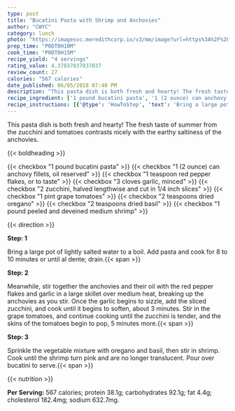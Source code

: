 ```yaml
---
type: post
title: "Bucatini Pasta with Shrimp and Anchovies"
author: "CWYC"
category: lunch
photo: "https://imagesvc.meredithcorp.io/v3/mm/image?url=https%3A%2F%2Fimages.media-allrecipes.com%2Fuserphotos%2F6556969.jpg"
prep_time: "P0DT0H10M"
cook_time: "P0DT0H15M"
recipe_yield: "4 servings"
rating_value: 4.37037037037037
review_count: 27
calories: "567 calories"
date_published: 06/05/2018 07:40 PM
description: "This pasta dish is both fresh and hearty! The fresh taste of summer from the zucchini and tomatoes contrasts nicely with the earthy saltiness of the anchovies."
recipe_ingredient: ['1 pound bucatini pasta', '1 (2 ounce) can anchovy fillets, oil reserved', '1 teaspoon red pepper flakes, or to taste', '3 cloves garlic, minced', '2 zucchini, halved lengthwise and cut in 1/4 inch slices', '1 pint grape tomatoes', '2 teaspoons dried oregano', '2 teaspoons dried basil', '1 pound peeled and deveined medium shrimp']
recipe_instructions: [{'@type': 'HowToStep', 'text': 'Bring a large pot of lightly salted water to a boil. Add pasta and cook for 8 to 10 minutes or until al dente; drain.\n'}, {'@type': 'HowToStep', 'text': 'Meanwhile, stir together the anchovies and their oil with the red pepper flakes and garlic in a large skillet over medium heat, breaking up the anchovies as you stir. Once the garlic begins to sizzle, add the sliced zucchini, and cook until it begins to soften, about 3 minutes. Stir in the grape tomatoes, and continue cooking until the zucchini is tender, and the skins of the tomatoes begin to pop, 5 minutes more.\n'}, {'@type': 'HowToStep', 'text': 'Sprinkle the vegetable mixture with oregano and basil, then stir in shrimp. Cook until the shrimp turn pink and are no longer translucent. Pour over bucatini to serve.\n'}]
---
```


This pasta dish is both fresh and hearty! The fresh taste of summer from the zucchini and tomatoes contrasts nicely with the earthy saltiness of the anchovies. 

{{< boldheading >}}

{{< checkbox "1 pound bucatini pasta" >}}
{{< checkbox "1 (2 ounce) can anchovy fillets, oil reserved" >}}
{{< checkbox "1 teaspoon red pepper flakes, or to taste" >}}
{{< checkbox "3 cloves garlic, minced" >}}
{{< checkbox "2  zucchini, halved lengthwise and cut in 1/4 inch slices" >}}
{{< checkbox "1 pint grape tomatoes" >}}
{{< checkbox "2 teaspoons dried oregano" >}}
{{< checkbox "2 teaspoons dried basil" >}}
{{< checkbox "1 pound peeled and deveined medium shrimp" >}}


{{< direction >}}

**Step: 1**

Bring a large pot of lightly salted water to a boil. Add pasta and cook for 8 to 10 minutes or until al dente; drain.{{< span >}}

**Step: 2**

Meanwhile, stir together the anchovies and their oil with the red pepper flakes and garlic in a large skillet over medium heat, breaking up the anchovies as you stir. Once the garlic begins to sizzle, add the sliced zucchini, and cook until it begins to soften, about 3 minutes. Stir in the grape tomatoes, and continue cooking until the zucchini is tender, and the skins of the tomatoes begin to pop, 5 minutes more.{{< span >}}

**Step: 3**

Sprinkle the vegetable mixture with oregano and basil, then stir in shrimp. Cook until the shrimp turn pink and are no longer translucent. Pour over bucatini to serve.{{< span >}}

{{< nutrition >}}

**Per Serving:** 567 calories; protein 38.1g; carbohydrates 92.1g; fat 4.4g; cholesterol 182.4mg; sodium 632.7mg.